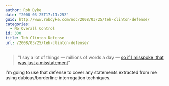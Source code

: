 ```yaml
---
author: Rob Dyke
date: "2008-03-25T17:11:25Z"
guid: http://www.robdyke.com/noc/2008/03/25/teh-clinton-defense/
categories:
  - No Overall Control
id: 330
title: Teh Clinton Defense
url: /2008/03/25/teh-clinton-defense/
---
```

> "I say a lot of things &#8212; millions of words a day &#8212; [so if I misspoke, that was just a misstatement](http://edition.cnn.com/2008/POLITICS/03/25/campaign.wrap/index.html "CNN Hilary Clinton story")"

I'm going to use that defense to cover any statements extracted from me using dubious/borderline interrogation techniques.
